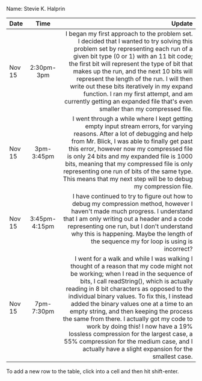 Name: Stevie K. Halprin

| Date   |     Time      |                                                                                                                                                                                                                                                                                                                                                                                                                                                                                                                                                                                                   Update |
|:-------|:-------------:|---------------------------------------------------------------------------------------------------------------------------------------------------------------------------------------------------------------------------------------------------------------------------------------------------------------------------------------------------------------------------------------------------------------------------------------------------------------------------------------------------------------------------------------------------------------------------------------------------------:|
| Nov 15 |  2:30pm-3pm   |                                                                                                       I began my first approach to the problem set. I decided that I wanted to try solving this problem set by representing each run of a given bit type (0 or 1) with an 11 bit code; the first bit will represent the type of bit that makes up the run, and the next 10 bits will represent the length of the run. I will then write out these bits iteratively in my expand function. I ran my first attempt, and am currently getting an expanded file that's even smaller than my compressed file. |
| Nov 15 |  3pm-3:45pm   |                                                                                                                                                                     I went through a while where I kept getting empty input stream errors, for varying reasons. After a lot of debugging and help from Mr. Blick, I was able to finally get past this error, however now my compressed file is only 24 bits and my expanded file is 1000 bits, meaning that my compressed file is only representing one run of bits of the same type. This means that my next step will be to debug my compression file. |
| Nov 15 | 3:45pm-4:15pm |                                                                                                                                                                                                                                                                                      I have continued to try to figure out how to debug my compression method, however I haven't made much progress. I understand that I am only writing out a header and a code representing one run, but I don't understand why this is happening. Maybe the length of the sequence my for loop is using is incorrect? |
| Nov 15 |  7pm-7:30pm   | I went for a walk and while I was walking I thought of a reason that my code might not be working; when I read in the sequence of bits, I call readString(), which is actually reading in 8 bit characters as opposed to the individual binary values. To fix this, I instead added the binary values one at a time to an empty string, and then keeping the process the same from there. I actually got my code to work by doing this! I now have a 19% lossless compression for the largest case, a 55% compression for the medium case, and I actually have a slight expansion for the smallest case. |


To add a new row to the table, click into a cell and then hit shift-enter.